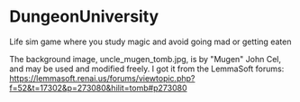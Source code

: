 # DungeonUniversity
Life sim game where you study magic and avoid going mad or getting eaten

The background image, uncle_mugen_tomb.jpg, is by "Mugen" John Cel,
and may be used and modified freely. I got it from the LemmaSoft
forums:
https://lemmasoft.renai.us/forums/viewtopic.php?f=52&t=17302&p=273080&hilit=tomb#p273080
